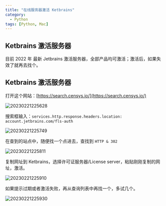 ```yaml
---
title: "在线服务器激活 Ketbrains"
category:
  - Python
tags: [Python, Mac]
---
```


## Ketbrains 激活服务器

目前 2022 年 最新 Jetbrains 激活服务器，全部产品均可激活；激活后，如果失效了就再去找个。

## Ketbrains 激活服务器

打开这个网站：[https://search.censys.io/](https://search.censys.io/)

![20230221225628](http://ipic-typora-samzong.oss-cn-qingdao.aliyuncs.com//uPic/20230221225628.png?x-oss-process=image/resize,w_960,m_lfit)

搜索框输入：`services.http.response.headers.location: account.jetbrains.com/fls-auth`

![20230221225749](http://ipic-typora-samzong.oss-cn-qingdao.aliyuncs.com//uPic/20230221225749.png?x-oss-process=image/resize,w_960,m_lfit)

在查到的站点中，随便找一个点进去，查找到 `HTTP & 302`

![20230221225811](http://ipic-typora-samzong.oss-cn-qingdao.aliyuncs.com//uPic/20230221225811.png?x-oss-process=image/resize,w_960,m_lfit)

复制网址到 Ketbrains，选择许可证服务器/License server，粘贴刚刚复制的网址，激活。

![20230221225910](http://ipic-typora-samzong.oss-cn-qingdao.aliyuncs.com//uPic/20230221225910.png?x-oss-process=image/resize,w_960,m_lfit)

如果提示过期或者激活失败，再从查询列表中再找一个，多试几个。

![20230221225930](http://ipic-typora-samzong.oss-cn-qingdao.aliyuncs.com//uPic/20230221225930.png?x-oss-process=image/resize,w_960,m_lfit)

